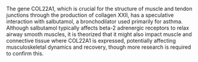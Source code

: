The gene COL22A1, which is crucial for the structure of muscle and tendon junctions through the production of collagen XXII, has a speculative interaction with salbutamol, a bronchodilator used primarily for asthma. Although salbutamol typically affects beta-2 adrenergic receptors to relax airway smooth muscles, it is theorized that it might also impact muscle and connective tissue where COL22A1 is expressed, potentially affecting musculoskeletal dynamics and recovery, though more research is required to confirm this.
